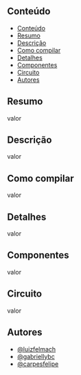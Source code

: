 ## Conteúdo
- [Conteúdo](#conteúdo)
- [Resumo](#resumo)
- [Descrição](#descrição)
- [Como compilar](#como-compilar)
- [Detalhes](#detalhes)
- [Componentes](#componentes)
- [Circuito](#circuito)
- [Autores](#autores)

## Resumo

valor

## Descrição

valor

## Como compilar

valor

## Detalhes

valor

## Componentes

valor

## Circuito

valor

## Autores

- [@luizfelmach](https://github.com/luizfelmach)
- [@gabriellybc](https://github.com/gabriellybc)
- [@carpesfelipe](https://github.com/carpesfelipe)
